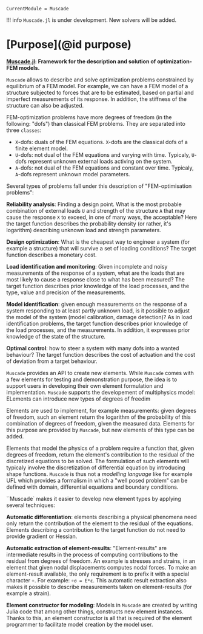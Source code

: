 ```@meta
CurrentModule = Muscade
```

!!! info
    `Muscade.jl` is under development. New solvers will be added.

# [Purpose](@id purpose)

**[Muscade.jl](https://github.com/SINTEF/Muscade.jl): Framework for the description and solution of optimization-FEM models.**

`Muscade` allows to describe and solve optimization problems constrained by equilibrium of a FEM model.  For example, we can have a FEM model of a structure subjected to forces that are to be estimated, based on partial and imperfect measurements of its response.  In addition, the stiffness of the structure can also be adjusted.

FEM-optimization problems have more degrees of freedom (in the following: "dofs") than classical FEM problems. They are separated into three `classes`:

- `X`-dofs: duals of the FEM equations. `X`-dofs are the classical dofs of a finite element model.
- `U`-dofs: not dual of the FEM equations and varying with time. Typicaly, `U`-dofs represent unknown external loads activing on the system.
- `A`-dofs: not dual of the FEM equations and constant over time. Typicaly, `A`-dofs represent unknown model parameters.

Several types of problems fall under this description of "FEM-optimisation problems":

**Reliability analysis**: Finding a design point. What is the most probable combination of external loads `U` and strength of the structure `A` that may cause the response `X` to exceed, in one of many ways, the acceptable? Here the target function describes the probability density (or rather, it's logarithm) describing unknown load and strength parameters.

**Design optimization**: What is the cheapest way to engineer a system (for example a structure) that will survive a set of loading conditions?  The target function describes a monetary cost.

**Load identification and monitoring**: Given incomplete and noisy measurements of the response of a system, what are the loads that are most likely to cause a response close to what has been measured?  The target function describes prior knowledge of the load processes, and the type, value and precision of the measurements. 

**Model identification**: given enough measurements on the response of a system responding to at least partly unknown load, is it possible to adjust the model of the system (model calibration, damage detection)? As in load identification problems, the target function describes prior knowledge of the load processes, and the measurements.  In addition, it expresses prior knowledge of the state of the structure. 

**Optimal control**: how to steer a system with many dofs into a wanted behaviour? The target function describes the cost of actuation and the cost of deviation from a target behaviour.

`Muscade` provides an API to create new elements. While `Muscade` comes with a few elements for testing and demonstration purpose, the idea is to support users in developing their own element formulation and implementation.  `Muscade` supports the developement of multiphysics model:  ELements can introduce new types of degrees of freedim

Elements are used to implement, for example measurements: given degrees of freedom, such an element return the logarithm of the probability of this combination of degrees of freedom, given the measured data.  Elements for this purpose are provided by `Muscade`, but new elements of this type can be added.

Elements that model the physics of a problem require a function that, given degrees of freedom, return the element's contribution to the residual of the discretized equations to be solved.  The formulation of such elements will typicaly involve the discretization of differential equation by introducing shape functions. `Muscade` is thus not a *modelling language* like for example UFL which provides a formalism in which a "well posed problem" can be defined with domain, differential equations and boundary conditions.

``Muscade` makes it easier to develop new element types by applying several techniques:

**Automatic differentiation**: elements describing a physical phenomena need only return the contribution of the element to the residual of the equations.  Elements describing a contribution to the target function do not need to provide gradient or Hessian.

**Automatic extraction of element-results**: "Element-results" are intermediate results in the process of computing contributions to the residual from degrees of freedom. An example is stresses and strains, in an element that given nodal displacements computes nodal forces. To make an element-result available, the only requirement is to prefix it with a special character `☼`.  For example: `☼σ = E*ε`.  This automatic result extraction also makes it possible to describe measurements taken on element-results (for example a strain).

**Element constructor for modeling**: Models in `Muscade` are created by writing Julia code that among other things, constructs new element instances.  Thanks to this, an element constructor is all that is required of the element programmer to facilitate model creation by the model user.




